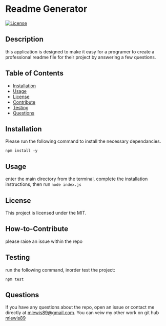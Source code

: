 # Readme Generator

[![License](https://img.shields.io/badge/License-MIT-blue.svg)](https://opensource.org/licenses/MIT)

## Description
    
this application is designed to make it easy for a programer to create  a professional readme file for their project by answering a few questions.
    
## Table of Contents
    
- [Installation](#installation)
- [Usage](#usage)
- [License](#license)
- [Contribute](#how-to-contribute)
- [Testing](#testing)
- [Questions](#questions)


## Installation

Please run the following command to install the necessary dependancies.
       
    npm install -y

## Usage
    
enter the main directory from the terminal, complete the installation instructions, then run ```node index.js```

## License
This project is licensed under the MIT.
    
## How-to-Contribute
    
please raise an issue within the repo 

## Testing
run the following command, inorder test the project:
   
    npm test
   
## Questions 
If you have any questions about the repo, open an issue or contact me directly at <mlewis89@gmail.com>. You can veiw my other work on git hub [mlewis89](https://github.com/mlewis89/)